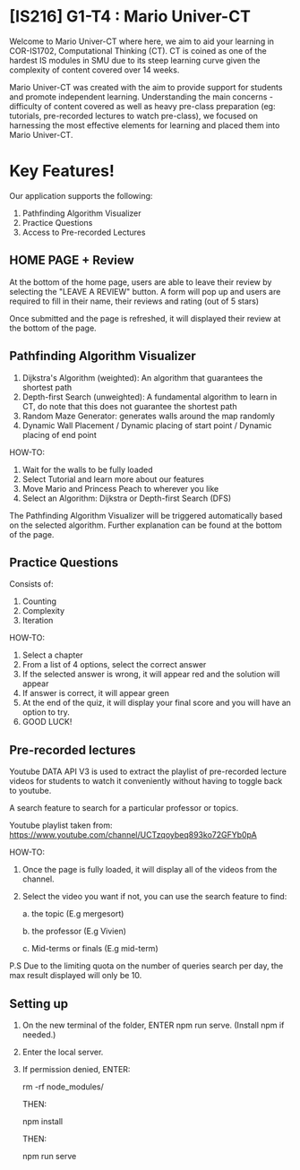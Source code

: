 # [IS216] G1-T4 : Mario Univer-CT
Welcome to Mario Univer-CT where here, we aim to aid your learning in COR-IS1702, Computational Thinking (CT). CT is coined as one of the hardest IS modules in SMU due to its steep learning curve given the complexity of content covered over 14 weeks. 

Mario Univer-CT was created with the aim to provide support for students and promote independent learning. Understanding the main concerns - difficulty of content covered as well as heavy pre-class preparation (eg: tutorials, pre-recorded lectures to watch pre-class), we focused on harnessing the most effective elements for learning and placed them into Mario Univer-CT.

# Key Features!
Our application supports the following:
1. Pathfinding Algorithm Visualizer
2. Practice Questions
3. Access to Pre-recorded Lectures 

## HOME PAGE + Review
At the bottom of the home page, users are able to leave their review by selecting the "LEAVE A REVIEW" button. A form will pop up and users are required to fill in their name, their reviews and rating (out of 5 stars)

Once submitted and the page is refreshed, it will displayed their review at the bottom of the page.


## Pathfinding Algorithm Visualizer
1. Dijkstra's Algorithm (weighted):  An algorithm that guarantees the shortest path
2. Depth-first Search (unweighted): A fundamental algorithm to learn in CT, do note that this does not guarantee the shortest path
3. Random Maze Generator: generates walls around the map randomly
4. Dynamic Wall Placement / Dynamic placing of start point / Dynamic placing of end point


HOW-TO:
1. Wait for the walls to be fully loaded
2. Select Tutorial and learn more about our features
3. Move Mario and Princess Peach to wherever you like
4. Select an Algorithm: Dijkstra or Depth-first Search (DFS)

The Pathfinding Algorithm Visualizer will be triggered automatically based on the selected algorithm. Further explanation can be found at the bottom of the page.

## Practice Questions
Consists of: 
1. Counting
2. Complexity
3. Iteration

HOW-TO: 
1. Select a chapter 
2. From a list of 4 options, select the correct answer
3. If the selected answer is wrong, it will appear red and the solution will appear
4. If answer is correct, it will appear green
5. At the end of the quiz, it will display your final score and you will have an option to try.
6. GOOD LUCK!

## Pre-recorded lectures
Youtube DATA API V3 is used to extract the playlist of pre-recorded lecture videos for students to watch it conveniently without having to toggle back to youtube. 

A search feature to search for a particular professor or topics. 

Youtube playlist taken from: https://www.youtube.com/channel/UCTzqoybeq893ko72GFYb0pA 

HOW-TO: 
1. Once the page is fully loaded, it will display all of the videos from the channel. 
2. Select the video you want if not, you can use the search feature to find:


    a. the topic (E.g mergesort)


    b. the professor (E.g Vivien)


    c. Mid-terms or finals (E.g mid-term)


P.S Due to the limiting quota on the number of queries search per day, the max result displayed will only be 10.

## Setting up
1. On the new terminal of the folder, ENTER npm run serve. (Install npm if needed.)
2. Enter the local server.
3. If permission denied, ENTER:


    rm -rf node_modules/


    THEN:


    npm install


    THEN:


    npm run serve



